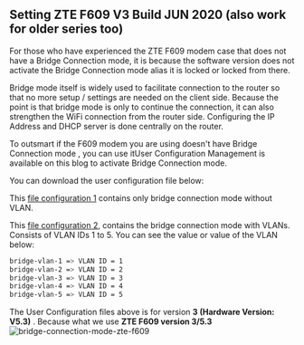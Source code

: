 ## Setting ZTE F609 V3 Build JUN 2020 (also work for older series too)
For those who have experienced the ZTE F609 modem case that does not have a Bridge Connection mode, it is because the software version does not activate the Bridge Connection mode alias it is locked or locked from there.

Bridge mode itself is widely used to facilitate connection to the router so that no more setup / settings are needed on the client side. Because the point is that bridge mode is only to continue the connection, it can also strengthen the WiFi connection from the router side. Configuring the IP Address and DHCP server is done centrally on the router.

To outsmart if the F609 modem you are using doesn't have Bridge Connection mode , you can use itUser Configuration Management is available on this blog to activate Bridge Connection mode.

You can download the user configuration file below:

This [file configuration 1](https://raw.githubusercontent.com/helmiau/openwrt-config/main/zte-f609-v3-conf/User%20Configuration.bin) contains only bridge connection mode without VLAN.

This [file configuration 2](https://raw.githubusercontent.com/helmiau/openwrt-config/main/zte-f609-v3-conf/User%20Configuration%20with%20VLAN.bin), contains the bridge connection mode with VLANs. Consists of VLAN IDs 1 to 5. You can see the value or value of the VLAN below:
```sh
bridge-vlan-1 => VLAN ID = 1
bridge-vlan-2 => VLAN ID = 2
bridge-vlan-3 => VLAN ID = 3
bridge-vlan-4 => VLAN ID = 4
bridge-vlan-5 => VLAN ID = 5
```
The User Configuration files above is for version **3 (Hardware Version: V5.3)** . Because what we use **ZTE F609 version 3/5.3**
![bridge-connection-mode-zte-f609](https://user-images.githubusercontent.com/20932301/112091180-7c97ad80-8bc7-11eb-8ae5-d66c8a9366a7.jpg)

